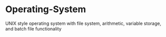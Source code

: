 # Operating-System
UNIX style operating system with file system, arithmetic, variable storage, and batch file functionality
